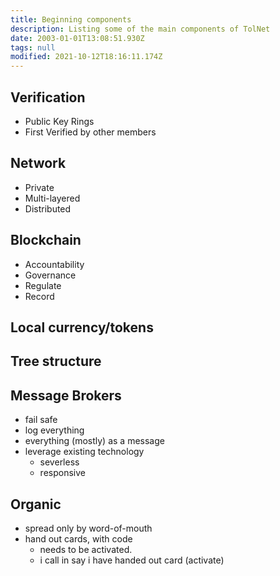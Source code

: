 ```yaml
---
title: Beginning components
description: Listing some of the main components of TolNet
date: 2003-01-01T13:08:51.930Z
tags: null
modified: 2021-10-12T18:16:11.174Z
---
```


## Verification

- Public Key Rings
- First Verified by other members

## Network

- Private
- Multi-layered
- Distributed

## Blockchain

- Accountability
- Governance
- Regulate
- Record

## Local currency/tokens

## Tree structure

## Message Brokers

- fail safe
- log everything
- everything (mostly) as a message
- leverage existing technology
  - severless
  - responsive

## Organic

- spread only by word-of-mouth
- hand out cards, with code
  - needs to be activated.
  - i call in say i have handed out card (activate)
